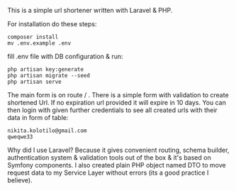 This is a simple url shortener written with Laravel & PHP.

For installation do these steps:
```
composer install
mv .env.example .env
```
fill .env file with DB configuration & run:
```
php artisan key:generate
php artisan migrate --seed
php artisan serve
```

The main form is on route / . There is a simple form with validation to create shortened Url.
If no expiration url provided it will expire in 10 days.
You can then login with given further credentials to see all created urls with their data in form of table:
```
nikita.kolotilo@gmail.com
qweqwe33
```

Why did I use Laravel? Because it gives convenient routing, schema builder, authentication system & validation tools out of the box & it's based on Symfony components.
I also created plain PHP object named DTO to move request data to my Service Layer without errors (its a good practice I believe).
